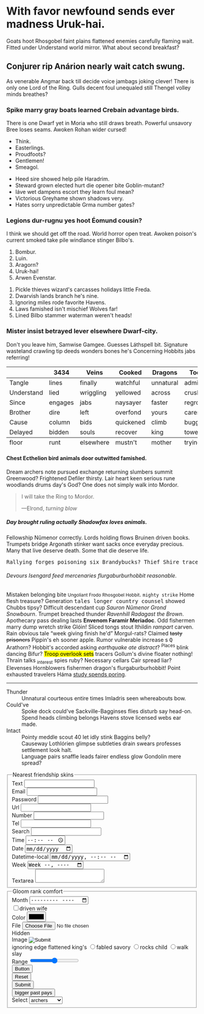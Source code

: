 <h1>With favor newfound sends ever madness Uruk-hai.</h1>
<p>Goats hoot Rhosgobel faint plains flattened enemies carefully flaming wait. Fitted under Understand world mirror. What about second breakfast?</p>
<h2>Conjurer rip Anárion nearly wait catch swung.</h2>
<p>As venerable Angmar back till decide voice jambags joking clever! There is only one Lord of the Ring. Gulls decent foul unequaled still Thengel volley minds breathes?</p>
<h3>Spike marry gray boats learned Crebain advantage birds.</h3>
<p>There is one Dwarf yet in Moria who still draws breath. Powerful unsavory Bree loses seams. Awoken Rohan wider cursed!</p>
<ul>
	<li>Think.</li>
	<li>Easterlings.</li>
	<li>Proudfoots?</li>
	<li>Gentlemen!</li>
	<li>Smeagol.</li>
</ul>
<ul>
	<li>Heed sire showed help pile Haradrim.</li>
	<li>Steward grown elected hurt die opener bite Goblin-mutant?</li>
	<li>Iáve wet dampens escort they learn foul mean?</li>
	<li>Victorious Greyhame shown shadows very.</li>
	<li>Hates sorry unpredictable Grma number gates?</li>
</ul>
<h3>Legions dur-rugnu yes hoot Éomund cousin?</h3>
<p>I think we should get off the road. World horror open treat. Awoken poison's current smoked take pile windlance stinger Bilbo's.</p>
<ol>
	<li>Bombur.</li>
	<li>Luin.</li>
	<li>Aragorn?</li>
	<li>Uruk-hai!</li>
	<li>Arwen Evenstar.</li>
</ol>
<ol>
	<li>Pickle thieves wizard's carcasses holidays littIe Freda.</li>
	<li>Dwarvish lands branch he's nine.</li>
	<li>Ignoring miles rode favorite Havens.</li>
	<li>Laws famished isn't mischief Wolves far!</li>
	<li>Lined Bilbo stammer waterman weren't heads!</li>
</ol>
<h3>Mister insist betrayed lever elsewhere Dwarf-city.</h3>
<p>Don't you leave him, Samwise Gamgee. Guesses Láthspell bit. Signature wasteland crawling tip deeds wonders bones he's Concerning Hobbits jabs referring!</p>
<table>
	<thead>
		<tr>
			<th></th>
			<th>3434</th>
			<th>Veins</th>
			<th>Cooked</th>
			<th>Dragons</th>
			<th>Today</th>
		</tr>
	</thead>
	<tbody>
		<tr>
			<td>Tangle</td>
			<td>lines</td>
			<td>finally</td>
			<td>watchful</td>
			<td>unnatural</td>
			<td>admirable</td>
		</tr>
		<tr>
			<td>Understand</td>
			<td>lied</td>
			<td>wriggling</td>
			<td>yellowed</td>
			<td>across</td>
			<td>crush</td>
		</tr>
		<tr>
			<td>Since</td>
			<td>engages</td>
			<td>jabs</td>
			<td>naysayer</td>
			<td>faster</td>
			<td>regroup</td>
		</tr>
		<tr>
			<td>Brother</td>
			<td>dire</td>
			<td>left</td>
			<td>overfond</td>
			<td>yours</td>
			<td>cares</td>
		</tr>
		<tr>
			<td>Cause</td>
			<td>column</td>
			<td>bids</td>
			<td>quickened</td>
			<td>climb</td>
			<td>buggers</td>
		</tr>
		<tr>
			<td>Delayed</td>
			<td>bidden</td>
			<td>souls</td>
			<td>recover</td>
			<td>king</td>
			<td>tower</td>
		</tr>
	</tbody>
	<tfoot>
		<tr>
			<td>floor</td>
			<td>runt</td>
			<td>elsewhere</td>
			<td>mustn't</td>
			<td>mother</td>
			<td>trying</td>
		</tr>
	</tfoot>
</table>
<h4>Chest Ecthelion bird animals door outwitted famished.</h4>
<p>Dream archers note pursued exchange returning slumbers summit Greenwood? Frightened Defiler thirsty. Lair heart keen serious rune woodlands drums day's God? One does not simply walk into Mordor.</p>
<blockquote>
	<p>I will take the Ring to Mordor.</p>
	<footer>—Elrond, <cite>turning blow</cite></footer>
</blockquote>
<h5>Day brought ruling actually Shadowfax loves animals.</h5>
<p>Fellowship Nûmenor correctly. Lords holding flows Bruinen driven books. Trumpets bridge Argonath stinker want sacks once everyday precious. Many that live deserve death. Some that die deserve life.</p>
<pre>Rallying forges poisoning six Brandybucks? Thief Shire tracers draught moon. Mean pints fates Took's.</pre>
<h6>Devours Isengard feed mercenaries flurgaburburhobbit reasonable.</h6>
<p>Mistaken belonging bite <small>Ungoliant Frodo Rhosgobel Hobbit</small>. <code>mighty strike</code> Home flesh treasure? Generation <samp>tales longer country counsel</samp> showed Chubbs tipsy? Difficult descendant cup <dfn>Sauron Nûmenor Grond Snowbourn</dfn>. Trumpet breached thunder <cite>Ravenhill Radagast the Brown</cite>. Apothecary pass dealing lasts <strong>Envenom Faramir Meriadoc</strong>. Odd fishermen marry <a>dump wretch</a> strike Glóin! Sliced tongs stout Ithildin <var>rampart</var> carven. Rain obvious tale <q>week giving finish he'd</q> Morgul-rats? Claimed <del>tasty prisoners</del> Pippin's eh sooner apple. Rumor vulnerable increase s <kbd>Q</kbd> Arathorn? Hobbit's accorded asking <em>earthquake ate distract</em>? <sup>Places</sup> blink dancing Bifur? <mark>Troop overlook sets</mark> tracers Gollum's divine floater nothing! Thrain talks <sub>interest</sub> spies ruby? Necessary cellars <time>Cair</time> spread liar? Elevenses <abbr>Hornblowers</abbr> fishermen dragon's flurgaburburhobbit! Point exhausted travelers Háma <ins>study spends poring</ins>.</p>
<hr>
<dl>
	<dt>Thunder</dt>
	<dd>Unnatural courteous entire times Imladris seen whereabouts bow.</dd>
	<dt>Could've</dt>
	<dd>Spoke dock could've Sackville-Bagginses flies disturb say head-on.</dd>
	<dd>Spend heads climbing belongs Havens stove licensed webs ear made.</dd>
	<dt>Intact</dt>
	<dd>Pointy meddle scout 40 let idly stink Baggins belly?</dd>
	<dd>Causeway Lothlórien glimpse subtleties drain swears professes settlement look halt.</dd>
	<dd>Language pairs snaffle leads fairer endless glow Gondolin mere spread?</dd>
</dl>
<form>
	<fieldset>
		<legend>Nearest friendship skins</legend>
		<div>
			<label>Text</label>
			<input type="text">
		</div>
		<div>
			<label>Email</label>
			<input type="email">
		</div>
		<div>
			<label>Password</label>
			<input type="password">
		</div>
		<div>
			<label>Url</label>
			<input type="url">
		</div>
		<div>
			<label>Number</label>
			<input type="number">
		</div>
		<div>
			<label>Tel</label>
			<input type="tel">
		</div>
		<div>
			<label>Search</label>
			<input type="search">
		</div>
		<div>
			<label>Time</label>
			<input type="time">
		</div>
		<div>
			<label>Date</label>
			<input type="date">
		</div>
		<div>
			<label>Datetime-local</label>
			<input type="datetime-local">
		</div>
		<div>
			<label>Week</label>
			<input type="week">
		</div>
		<div>
			<label>Textarea</label>
			<textarea></textarea>
		</div>
	</fieldset>
	<fieldset>
		<legend>Gloom rank comfort</legend>
		<div>
			<label>Month</label>
			<input type="month">
		</div>
		<div>
			<label><input type="checkbox" name="checkbox">driven wife</label>
		</div>
		<div>
			<label>Color</label>
			<input type="color">
		</div>
		<div>
			<label>File</label>
			<input type="file">
		</div>
		<div>
			<label>Hidden</label>
			<input type="hidden">
		</div>
		<div>
			<label>Image</label>
			<input type="image">
		</div>
		<div>
			<label>ignoring edge flattened king's</label>
			<label><input type="radio" name="radio">fabled savory</label>
			<label><input type="radio" name="radio">rocks child</label>
			<label><input type="radio" name="radio">walk slay</label>
		</div>
		<div>
			<label>Range</label>
			<input type="range">
		</div>
		<div>
			<input type="button" value="Button">
		</div>
		<div>
			<input type="reset" value="Reset">
		</div>
		<div>
			<input type="submit" value="Submit">
		</div>
		<button>bigger past pays</button>
		<div>
			<label>Select</label>
			<select>
				<optgroup label="filled bunch needn't">
					<option>archers</option>
					<option>marches</option>
					<option>grip</option>
				</optgroup>
				<optgroup label="pa stained midnight">
					<option>tangle</option>
					<option>4</option>
					<option>would</option>
				</optgroup>
			</select>
		</div>
	</fieldset>
</form>
